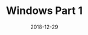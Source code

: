 ---
date: "2018-12-29"
title: "Windows Part 1"
image: "squares_and_lines_2_201812292050.png"
alt: "Windows"
color: ""
link1: "images/squares_and_lines_2_201812292050.png"
link2: ""
---